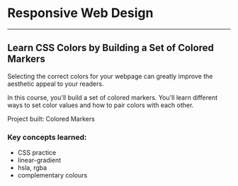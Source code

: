# Responsive Web Design
---
## Learn CSS Colors by Building a Set of Colored Markers

Selecting the correct colors for your webpage can greatly improve the aesthetic appeal to your readers.

In this course, you'll build a set of colored markers. You'll learn different ways to set color values and how to pair colors with each other.

Project built: Colored Markers 

### Key concepts learned:
- CSS practice
- linear-gradient
- hsla, rgba
- complementary colours